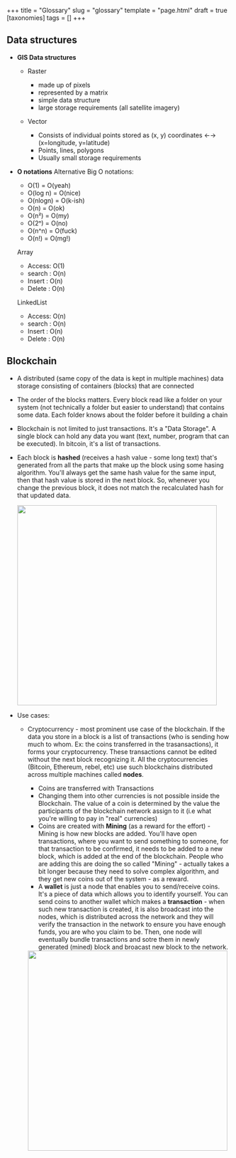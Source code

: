 +++
title = "Glossary"
slug = "glossary"
template = "page.html"
draft = true
[taxonomies]
tags = []
+++

## Data structures

- **GIS Data structures**
  - Raster
    - made up of pixels
    - represented by a matrix
    - simple data structure
    - large storage requirements (all satellite imagery)

  - Vector
    - Consists of individual points stored as (x, y) coordinates ←→ (x=longitude, y=latitude)
    - Points, lines, polygons
    - Usually small storage requirements


- **O notations**
  Alternative Big O notations:
  - O(1) = O(yeah)
  - O(log n) = O(nice)
  - O(nlogn) = O(k-ish)
  - O(n) = O(ok)
  - O(n²) = O(my)
  - O(2ⁿ) = O(no)
  - O(n^n) = O(fuck)
  - O(n!) = O(mg!)

  Array
  - Access: O(1)
  - search : O(n)
  - Insert : O(n)
  - Delete : O(n)

  LinkedList
  - Access: O(n)
  - search : O(n)
  - Insert : O(n)
  - Delete : O(n)

## Blockchain
- A distributed (same copy of the data is kept in multiple machines) data storage consisting of containers (blocks) that are connected
- The order of the blocks matters. Every block read like a folder on your system (not technically a folder but easier to understand) that contains some data. Each folder knows about the folder before it building a chain
- Blockchain is not limited to just transactions. It's a "Data Storage". A single block can hold any data you want (text, number, program that can be executed). In bitcoin, it's a list of transactions.
- Each block is **hashed** (receives a hash value - some long text) that's generated from all the parts that make up the block using some hasing algorithm. You'll always get the same hash value for the same input, then that hash value is stored in the next block. So, whenever you change the previous block, it does not match the recalculated hash for that updated data.

  <img src="https://snipboard.io/1rv0Bs.jpg" width="450">


- Use cases:
  - Cryptocurrency - most prominent use case of the blockchain. If the data you store in a block is a list of transactions (who is sending how much to whom. Ex: the coins transferred in the trasansactions), it forms your cryptocurrency. These transactions cannot be edited without the next block recognizing it. All the cryptocurrencies (Bitcoin, Ethereum, rebel, etc) use such blockchains distributed across multiple machines called **nodes**.
    - Coins are transferred with Transactions
    - Changing them into other currencies is not possible inside the Blockchain. The value of a coin is determined by the value the participants of the blockchain network assign to it (i.e what you're willing to pay in "real" currencies)
    - Coins are created with **Mining** (as a reward for the effort) - Mining is how new blocks are added. You'll have open transactions, where you want to send something to someone, for that transaction to be confirmed, it needs to be added to a new block, which is added at the end of the blockchain. People who are adding this are doing the so called "Mining" - actually takes a bit longer because they need to solve complex algorithm, and they get new coins out of the system - as a reward.
    - A **wallet** is just a node that enables you to send/receive coins. It's a piece of data which allows you to identify yourself. You can send coins to another wallet which makes a **transaction** - when such new transaction is created, it is also broadcast into the nodes, which is distributed across the network and they will verify the transaction in the network to ensure you have enough funds, you are who you claim to be. Then, one node will eventually bundle transactions and sotre them in newly generated (mined) block and broacast new block to the network.

    <img src="https://snipboard.io/zp6MfP.jpg" width="450">
